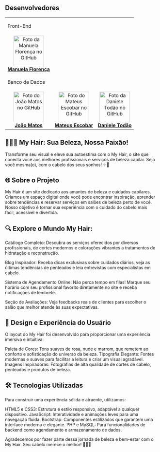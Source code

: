 
## Desenvolvedores
<table>
  <tr>
    <td colspan='5'>
      <p>Front-End</p>
    </td>
  </tr>
    <td align="center">
      <a href="https://github.com/manuflorenca" title="GitHub da Manuela Florença">
        <img src="https://avatars.githubusercontent.com/u/160082556?v=4" width="100px;" alt="Foto da Manuela Florença no GitHub"/><br>
        <b>Manuela Florença</b>
      </a>
    </td>
  <tr>
    <td colspan='5'>
      <p>Banco de Dados</p>
       <tr>
    <td align="center">
      <a href="https://github.com/OJoaoMatos" title="GitHub do João Matos">
        <img src="https://avatars.githubusercontent.com/u/174015355?v=4" width="100px;" alt="Foto do João Matos no GitHub"/><br>
        <b>João Matos</b>
      </a>
    </td>
    <td align="center">
      <a href="https://github.com/Oescobarm" title="GitHub do Mateus Escobar">
        <img src="https://avatars.githubusercontent.com/u/174015474?v=4" width="100px;" alt="Foto do Mateus Escobar no GitHub"/><br>
        <b>Mateus Escobar</b>
      </a>
    </td>
     <td align="center">
      <a href="https://github.com/Danisouza2" title="GitHub da Daniele Todão">
        <img src="https://avatars.githubusercontent.com/u/168936904?v=4" width="100px;" alt="Foto da Daniele Todão no GitHub"/><br>
        <b>Daniele Todão</b>
      </a>
    </td>
  </tr>
    </td>
  </tr>
  
</table>

## 💇‍♀️🌟 My Hair: Sua Beleza, Nossa Paixão!
Transforme seu visual e eleve sua autoestima com o My Hair, o site que conecta você aos melhores profissionais e serviços de beleza capilar.
Seja você mesma(o), com o cabelo dos seus sonhos! ✨💖

## 🌐 Sobre o Projeto
My Hair é um site dedicado aos amantes de beleza e cuidados capilares. Criamos um espaço digital onde você pode encontrar inspiração, aprender sobre tendências e reservar serviços em salões de beleza perto de você. Nosso objetivo é tornar sua experiência com o cuidado do cabelo mais fácil, acessível e divertida.

##  🔍 Explore o Mundo My Hair:
Catálogo Completo: Descubra os serviços oferecidos por diversos profissionais, de cortes modernos e colorações vibrantes a tratamentos de hidratação e reconstrução.


Blog Inspirador: Receba dicas exclusivas sobre cuidados diários, veja as últimas tendências de penteados e leia entrevistas com especialistas em cabelo.


Sistema de Agendamento Online: Não perca tempo em filas! Marque seu horário com seu profissional favorito diretamente no site e receba notificações de lembrete.


Seção de Avaliações: Veja feedbacks reais de clientes para escolher o salão que melhor atende às suas expectativas.


##  🎨 Design e Experiência do Usuário
O layout do My Hair foi desenvolvido para proporcionar uma experiência imersiva e intuitiva:

Paleta de Cores: Tons suaves de rosa, nude e marrom, que remetem ao conforto e sofisticação do universo da beleza.
Tipografia Elegante: Fontes modernas e suaves para facilitar a leitura e criar um visual agradável.
Imagens Inspiradoras: Fotografias de alta qualidade de cortes de cabelo, penteados e produtos de beleza.

##  🛠️ Tecnologias Utilizadas
Para construir uma experiência sólida e atraente, utilizamos:

HTML5 e CSS3: Estrutura e estilo responsivo, adaptável a qualquer dispositivo.
JavaScript: Interatividade e animações leves para uma navegação fluida.
Bootstrap: Componentes estilizados que garantem uma interface moderna e elegante.
PHP e MySQL: Para funcionalidades de backend como agendamento e armazenamento de dados.

Agradecemos por fazer parte dessa jornada de beleza e bem-estar com o My Hair. Seu cabelo merece o melhor! 💇‍♀️💖


